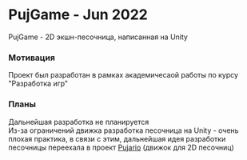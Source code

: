 # PujGame - Jun 2022
PujGame - 2D экшн-песочница, написанная на Unity
### Мотивация
Проект был разработан в рамках академичесаой работы по курсу "Разработка игр"
### Планы
Дальнейшая разработка не планируется
<br>
Из-за ограничений движка разработка песочница на Unity - очень плохая практика, в связи с этим, дальнейшая идея разработки песочницы переехала в проект [Pujario](https://github.com/Cortuzz/Pujario) (движок для 2D песочниц)
